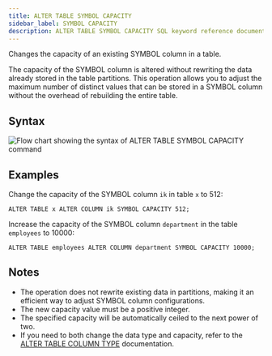 ```yaml
---
title: ALTER TABLE SYMBOL CAPACITY
sidebar_label: SYMBOL CAPACITY
description: ALTER TABLE SYMBOL CAPACITY SQL keyword reference documentation.
---
```


Changes the capacity of an existing SYMBOL column in a table.

The capacity of the SYMBOL column is altered without rewriting the data already stored in the table partitions. This operation allows you to adjust the maximum number of distinct values that can be stored in a SYMBOL column without the overhead of rebuilding the entire table.

## Syntax

![Flow chart showing the syntax of ALTER TABLE SYMBOL CAPACITY command](/images/docs/diagrams/alterTableSymbolCapacity.svg)

## Examples

Change the capacity of the SYMBOL column `ik` in table `x` to 512:

```questdb-sql
ALTER TABLE x ALTER COLUMN ik SYMBOL CAPACITY 512;
```

Increase the capacity of the SYMBOL column `department` in the table `employees` to 10000:

```questdb-sql
ALTER TABLE employees ALTER COLUMN department SYMBOL CAPACITY 10000;
```

## Notes

- The operation does not rewrite existing data in partitions, making it an efficient way to adjust SYMBOL column configurations.
- The new capacity value must be a positive integer.
- The specified capacity will be automatically ceiled to the next power of two.
- If you need to both change the data type and capacity, refer to the [ALTER TABLE COLUMN TYPE](/docs/reference/sql/alter-table-change-column-type/) documentation.